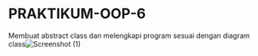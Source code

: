 # PRAKTIKUM-OOP-6
Membuat abstract class dan melengkapi program sesuai dengan diagram class![Screenshot (1)](https://user-images.githubusercontent.com/116371917/204774931-9873b270-e352-417b-a4f4-0410ffdded5f.png)


